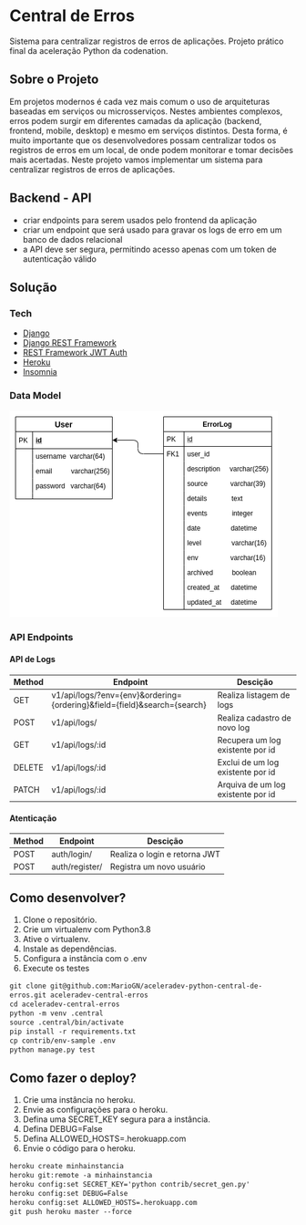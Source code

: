 # Central de Erros

Sistema para centralizar registros de erros de aplicações. Projeto prático final da aceleração Python da codenation.

## Sobre o Projeto
Em projetos modernos é cada vez mais comum o uso de arquiteturas baseadas em serviços ou microsserviços. Nestes ambientes complexos, erros podem surgir em diferentes camadas da aplicação (backend, frontend, mobile, desktop) e mesmo em serviços distintos. Desta forma, é muito importante que os desenvolvedores possam centralizar todos os registros de erros em um local, de onde podem monitorar e tomar decisões mais acertadas. Neste projeto vamos implementar um sistema para centralizar registros de erros de aplicações.

## Backend - API
- criar endpoints para serem usados pelo frontend da aplicação
- criar um endpoint que será usado para gravar os logs de erro em um banco de dados relacional
- a API deve ser segura, permitindo acesso apenas com um token de autenticação válido

## Solução

### Tech
* [Django](https://www.djangoproject.com/)
* [Django REST Framework](https://www.django-rest-framework.org/)
* [REST Framework JWT Auth](https://jpadilla.github.io/django-rest-framework-jwt/)
* [Heroku](https://www.heroku.com/)
* [Insomnia](https://insomnia.rest/)


### Data Model
![](data_model.png)


### API Endpoints

#### API de Logs
| Method | Endpoint | Descição |
| ------ | ------ | ------ |
| GET | v1/api/logs/?env={env}&ordering={ordering}&field={field}&search={search} | Realiza listagem de logs |
| POST | v1/api/logs/ | Realiza cadastro de novo log |
| GET | v1/api/logs/:id | Recupera um log existente por id |
| DELETE | v1/api/logs/:id | Exclui de um log existente por id |
| PATCH | v1/api/logs/:id | Arquiva de um log existente por id |

#### Atenticação
| Method | Endpoint | Descição |
| ------ | ------ | ------ |
| POST | auth/login/ | Realiza o login e retorna JWT |
| POST | auth/register/ | Registra um novo usuário |

## Como desenvolver?
1. Clone o repositório.
2. Crie um virtualenv com Python3.8
3. Ative o virtualenv.
4. Instale as dependências.
5. Configura a instância com o .env
6. Execute os testes

```console
git clone git@github.com:MarioGN/aceleradev-python-central-de-erros.git aceleradev-central-erros
cd aceleradev-central-erros
python -m venv .central
source .central/bin/activate
pip install -r requirements.txt
cp contrib/env-sample .env
python manage.py test
```


## Como fazer o deploy?
1. Crie uma instância no heroku.
2. Envie as configurações para o heroku.
3. Defina uma SECRET_KEY segura para a instância.
4. Defina DEBUG=False
5. Defina ALLOWED_HOSTS=.herokuapp.com
6. Envie o código para o heroku.

```console
heroku create minhainstancia
heroku git:remote -a minhainstancia
heroku config:set SECRET_KEY='python contrib/secret_gen.py'
heroku config:set DEBUG=False
heroku config:set ALLOWED_HOSTS=.herokuapp.com
git push heroku master --force
```